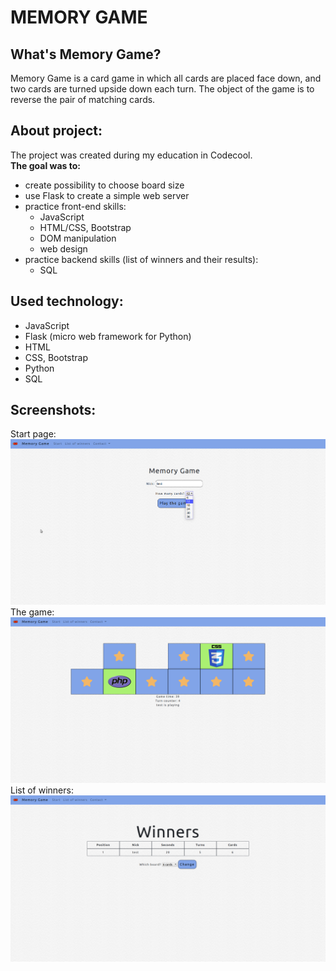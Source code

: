# MEMORY GAME

## What's Memory Game?
Memory Game is a card game in which all cards are placed face down, and two cards are turned upside down each turn. The object of the game is to reverse the pair of matching cards.

## About project:
The project was created during my education in Codecool.<br/>
**The goal was to:**
* create possibility to choose board size 
* use Flask to create a simple web server
* practice front-end skills: 
  * JavaScript
  * HTML/CSS, Bootstrap
  * DOM manipulation
  * web design
* practice backend skills (list of winners and their results):
  * SQL

## Used technology:
* JavaScript
* Flask (micro web framework for Python)
* HTML
* CSS, Bootstrap
* Python
* SQL

## Screenshots:

Start page:
![alt text](https://github.com/KacperMitkowski/Memory-Game/blob/master/screenshots/memory_1.png)
The game:
![alt text](https://github.com/KacperMitkowski/Memory-Game/blob/master/screenshots/memory_2.png)
List of winners:
![alt text](https://github.com/KacperMitkowski/Memory-Game/blob/master/screenshots/memory_3.png)
